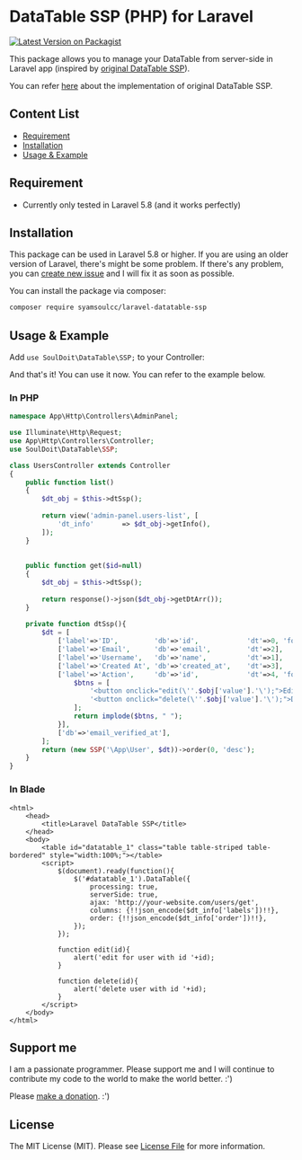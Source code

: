 # DataTable SSP (PHP) for Laravel



[![Latest Version on Packagist](https://img.shields.io/packagist/v/syamsoulcc/laravel-datatable-ssp.svg?style=flat-square)](https://packagist.org/packages/syamsoulcc/laravel-datatable-ssp)



This package allows you to manage your DataTable from server-side in Laravel app (inspired by [original DataTable SSP](https://github.com/DataTables/DataTablesSrc/blob/master/examples/server_side/scripts/ssp.class.php)).


You can refer [here](https://datatables.net/examples/data_sources/server_side) about the implementation of original DataTable SSP.


## Content List
* [Requirement](#requirement)
* [Installation](#installation)
* [Usage & Example](#usage--example)


## Requirement

* Currently only tested in Laravel 5.8 (and it works perfectly)



## Installation


This package can be used in Laravel 5.8 or higher. If you are using an older version of Laravel, there's might be some problem. If there's any problem, you can [create new issue](https://github.com/syamsoulcc/laravel-datatable-ssp/issues) and I will fix it as soon as possible.

You can install the package via composer:

``` bash
composer require syamsoulcc/laravel-datatable-ssp
```


## Usage & Example

Add `use SoulDoit\DataTable\SSP;` to your Controller:


And that's it!
You can use it now. You can refer to the example below.


### In PHP
```php
namespace App\Http\Controllers\AdminPanel;

use Illuminate\Http\Request;
use App\Http\Controllers\Controller;
use SoulDoit\DataTable\SSP;

class UsersController extends Controller
{
    public function list()
    {        
        $dt_obj = $this->dtSsp();
        
        return view('admin-panel.users-list', [
            'dt_info'       => $dt_obj->getInfo(),
        ]);
    }
    
    
    public function get($id=null)
    {
        $dt_obj = $this->dtSsp();
        
        return response()->json($dt_obj->getDtArr());
    }
    
	private function dtSsp(){
        $dt = [
            ['label'=>'ID',         'db'=>'id',            'dt'=>0, 'formatter'=>function($obj){ return str_pad($$obj['value'], 5, '0', STR_PAD_LEFT); }],
            ['label'=>'Email',      'db'=>'email',         'dt'=>2],
            ['label'=>'Username',   'db'=>'name',          'dt'=>1],
            ['label'=>'Created At', 'db'=>'created_at',    'dt'=>3],
            ['label'=>'Action',     'db'=>'id',            'dt'=>4, 'formatter'=>function($obj){ 
                $btns = [
                    '<button onclick="edit(\''.$obj['value'].'\');">Edit</button>',
                    '<button onclick="delete(\''.$obj['value'].'\');">Delete</button>',
                ];
                return implode($btns, " "); 
            }],
            ['db'=>'email_verified_at'],
        ];
        return (new SSP('\App\User', $dt))->order(0, 'desc');
    }
}
```

### In Blade
```blade
<html>
    <head>
        <title>Laravel DataTable SSP</title>
    </head>
    <body>
        <table id="datatable_1" class="table table-striped table-bordered" style="width:100%;"></table>
        <script>
            $(document).ready(function(){
                $('#datatable_1').DataTable({
                    processing: true,
                    serverSide: true,
                    ajax: 'http://your-website.com/users/get',
                    columns: {!!json_encode($dt_info['labels'])!!},
                    order: {!!json_encode($dt_info['order'])!!},
                });
            });
            
            function edit(id){
                alert('edit for user with id '+id);
            }
            
            function delete(id){
                alert('delete user with id '+id);
            }
        </script>
    </body>
</html>    
```

## Support me

I am a passionate programmer. Please support me and I will continue to contribute my code to the world to make the  world better. :')

Please [make a donation](https://www.paypal.com/cgi-bin/webscr?cmd=_donations&business=syamsoulazrien.miat@gmail.com&lc=US&item_name=Support%20me%20and%20I%20will%20contribute%20more&no_note=0&cn=&curency_code=USD&bn=PP-DonationsBF:btn_donateCC_LG.gif:NonHosted). :')

## License

The MIT License (MIT). Please see [License File](LICENSE) for more information.